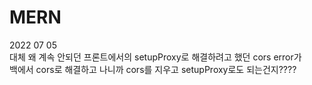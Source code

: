 # MERN    
2022 07 05      
대체 왜 계속 안되던 프론트에서의 setupProxy로 해결하려고 했던 cors error가            
백에서 cors로 해결하고 나니까 cors를 지우고 setupProxy로도 되는건지????    
